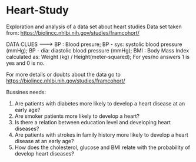 # Heart-Study
Exploration and analysis of a data set about heart studies
Data set taken from: https://biolincc.nhlbi.nih.gov/studies/framcohort/

DATA CLUES --->  BP : Blood presure; BP - sys: systolic blood pressure (mmHg); BP - dia: diastolic blood pressure (mmHg); BMI : Body Mass Index calculated as: Weight (kg) / Height(meter-squared); For yes/no answers 1 is yes and 0 is no.
      
For more details or doubts about the data go to https://biolincc.nhlbi.nih.gov/studies/framcohort/

Bussines needs:

1. Are patients with diabetes more likely to develop a heart disease at an early age?
2. Are smoker patients more likely to develop a heart?
3. Is there a relation between education level and developing heart diseases?
4. Are patients with strokes in family history more likely to develop a heart disease at an early age?
5. How does the cholesterol, glucose and BMI relate with the probability of develop heart diseases?
